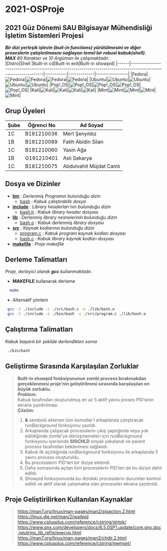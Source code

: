 # 2021-OSProje 
## 2021 Güz Dönemi SAU Bilgisayar Mühendisliği İşletim Sistemleri Projesi
__*Bir dizi yerleşik işlevin (buit-in functions) yürütülmesini ve diğer proseslerin çalıştırılmasını sağlayan temel bir robust kabuk(shell).*__
<br>
*__MAX__ 80 Karakter ve 10 Argüman ile çalışmaktadır.*
<br>
|Distro|Shell                                                                                                           |Built-in cd|Built-in exit|Built-in showpid|
|------|----------------------------------------------------------------------------------------------------------------|-----------|-------------|----------------|
|Fedora|![Fedora](https://user-images.githubusercontent.com/63149243/145039032-be00fdc2-7245-4696-836c-49b718c1fba2.png)|![Fedora](https://user-images.githubusercontent.com/63149243/145039034-b86daab8-9f11-4f9e-b69a-5c45c3d1db66.png)|![Fedora](https://user-images.githubusercontent.com/63149243/145039037-44c0f245-d00f-4e58-bc02-a1a5f4a34ae9.png)|![Fedora](https://user-images.githubusercontent.com/63149243/145646022-0ae70b5e-bd4a-4764-816d-3dbb2a9ae7d6.png)|
|Ubuntu|![Ubuntu](https://user-images.githubusercontent.com/62845685/145042391-2b2b9804-55e7-4d9e-9107-3d7b626e5b6d.png)|![Ubuntu](https://user-images.githubusercontent.com/62845685/145042396-d49f425f-75ee-4ffc-85e4-d402e49d9647.png)|![Ubuntu](https://user-images.githubusercontent.com/62845685/145042397-728faf6b-d36d-4a34-94c1-22c00459e181.png)|![Ubuntu](https://user-images.githubusercontent.com/62845685/145681088-4bcd8d9a-7c89-437d-b8eb-d1fac933b832.png)|
|Pop!_OS|![Pop!_OS](https://user-images.githubusercontent.com/63149243/145647919-1d1bc37d-b770-4438-a38d-31c15d774e8b.png)|![Pop!_OS](https://user-images.githubusercontent.com/63149243/145647910-2537e8df-e7bd-4632-b372-459a8460a514.png)|![Pop!_OS](https://user-images.githubusercontent.com/63149243/145647913-abdde28d-c1e5-4703-b6b5-2101f946f2f6.png)|![Pop!_OS](https://user-images.githubusercontent.com/63149243/145647915-e4f05540-b2ff-4061-bd57-3c1ff1bc494f.png)|
|Kali|![Kali](https://user-images.githubusercontent.com/63149243/145687917-bd6c5a01-6e23-4483-9047-d00126890ab5.png)|![Kali](https://user-images.githubusercontent.com/63149243/145687915-e10ec1f8-1850-47c3-9653-54399fc94390.png)|![Kali](https://user-images.githubusercontent.com/63149243/145687916-7da5673e-1f7f-40fd-b033-445bec5c2727.png)|![Kali](https://user-images.githubusercontent.com/63149243/145687918-a98aa94c-a33e-4dbf-bde3-8e0943363950.png)|
|Mint|![Mint](https://user-images.githubusercontent.com/63149243/145688434-8a878c9e-13c3-431f-87d6-85f8be6c9f9b.png)|![Mint](https://user-images.githubusercontent.com/63149243/145688430-2498f8ac-f038-4cfe-94b3-f6b56218f0e0.png)|![Mint](https://user-images.githubusercontent.com/63149243/145688433-62a34a71-1f8d-4294-9cb4-b7f00f5a274b.png)|![Mint](https://user-images.githubusercontent.com/63149243/145688435-8169e91b-b648-4868-b7c0-e45980d0a3b9.png)|

## Grup Üyeleri
|Şube|Öğrenci No|Ad Soyad                |
|----|----------|------------------------|
|1C  |B181210036 |Mert Şenyıldız         |
|1B  |B181210089 |Fatih Abidin Silan     |
|1C  |B181210060 |Yasin Ağa              |
|1B  |G191210401 |Aslı Sakarya           |
|1C  |B181210075 |Abdulvahit Müjdat Camlı|
## Dosya ve Dizinler
* [__bin__](https://github.com/MertSenyildiz/2021-OSProje/tree/master/bin) : *Derlenmiş Programın bulunduğu dizin*
  + [bash](https://github.com/MertSenyildiz/2021-OSProje/tree/master/bin/bash) : *Kabuk çalıştırabilir dosya*
* [__include__](https://github.com/MertSenyildiz/2021-OSProje/tree/master/include) : *Library headerları'nın bulunduğu dizin*
  + [bash.h](https://github.com/MertSenyildiz/2021-OSProje/tree/master/include/bash.h) : *Kabuk library header dosyası*
* [__lib__](https://github.com/MertSenyildiz/2021-OSProje/tree/master/lib) : *Derlenmiş library nesnelerinin bulunduğu dizin*
  + [bash.o](https://github.com/MertSenyildiz/2021-OSProje/tree/master/lib/bash.o) : *Kabuk derlenmiş library dosyası*
* [__src__](https://github.com/MertSenyildiz/2021-OSProje/tree/master/src) : *Kaynak kodlarının bulunduğu dizin*
  + [program.c](https://github.com/MertSenyildiz/2021-OSProje/tree/master/src/program.c) : *Kabuk program kaynak kodları dosyası*
  + [bash.c](https://github.com/MertSenyildiz/2021-OSProje/tree/master/src/bash.c) : *Kabuk library kaynak kodları dosyası*
* [__makefile__](https://github.com/MertSenyildiz/2021-OSProje/tree/master/makefile) : *Proje makefile*
## Derleme Talimatları
*Proje, derleyici olarak __gcc__ kullanmaktadır.*
* __MAKEFILE__ kullanarak derleme
```bash
  make 
```
* Alternatif yöntem
 ```bash
  gcc -I ./include -c ./src/bash.c -o ./lib/bash.o
  gcc -I ./include -o ./bin/bash -s ./src/program.c ./lib/bash.o
 ```
 ## Çalıştırma Talimatları
 *Kabuk başarılı bir şekilde derlendikten sonra*
 ```bash
  ./bin/bash
```
## Geliştirme Sırasında Karşılaşılan Zorluklar
> __Built-in showpid fonksiyonunun zombi process bırakmakdan gerçeklenmesi proje'nin geliştirilmesi sırasında karşılaşılan en büyük zorluktu.__
> <br>
> __*Problem*:__
> <br>
> Kabuk tarafından oluşturulmuş en az 5 aktif yavru proses PID’sinin ekrana yazdırılması.
> <br>
> __*Çözüm*:__
> 1. __&__ sembolü eklenen tüm komutlar'ı arkaplanda çalıştıracak *runBackground* fonksiyonu yazıldı.
> 2. Arkaplanda çalışacak processlerin çıkış yaptığında veya yok edildiğinde zombi'ye dönüşmemeleri için *runBackground* fonkisyonu içerisinde __SIGCHLD__ sinyali yakalandı ve parent process tarafından beklenmesi sağlandı.
> 3. Kabuk ilk açıldığında *runBackground* fonksiyonu ile arkaplanda 5 yavru process oluşturuldu.
> 4. Bu processlerin PID'leri bir diziye eklendi.
> 5. Daha sonrasında açılan tüm processlerin PID'leri de bu diziye dahil edildi.
> 6. Showpid fonksiyonunda bu dizideki processlerin durumları kontrol edildi ve aktif olarak çalışmakta olan processler ekrana yazdırıldı.
## Proje Geliştirilirken Kullanılan Kaynaklar
> https://man7.org/linux/man-pages/man2/sigaction.2.html
> <br>
> https://linux.die.net/man/2/waitpid
> <br>
> https://www.cplusplus.com/reference/cstring/strtok/
> <br>
> https://www.qnx.com/developers/docs/6.5.0SP1.update/com.qnx.doc.neutrino_lib_ref/e/execvp.html
> <br>
> https://man7.org/linux/man-pages/man2/chdir.2.html
> <br>
> https://www.cplusplus.com/reference/cstring/memset/

